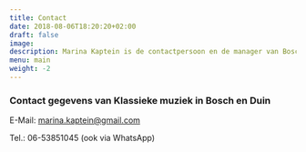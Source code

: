 ```yaml
---
title: Contact
date: 2018-08-06T18:20:20+02:00
draft: false
image: 
description: Marina Kaptein is de contactpersoon en de manager van Bosch en Duin klassieke muziek. Neem met Marina Kaptein contact op.
menu: main
weight: -2
---
```


### Contact gegevens van Klassieke muziek in Bosch en Duin



E-Mail: [marina.kaptein@gmail.com](mailto:marina.kaptein@gmail.com)

Tel.: 06-53851045 (ook via WhatsApp)
